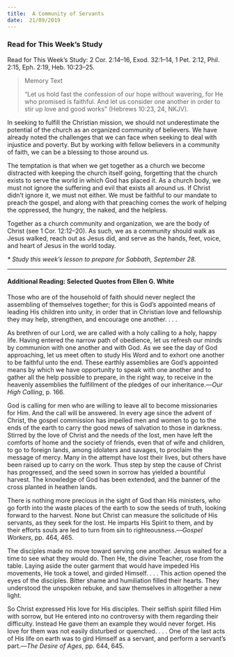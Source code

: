 ```yaml
---
title:  A Community of Servants
date:  21/09/2019
---
```


### Read for This Week’s Study
Read for This Week’s Study: 2 Cor. 2:14–16, Exod. 32:1–14, 1 Pet. 2:12, Phil. 2:15, Eph. 2:19, Heb. 10:23–25.

> <p>Memory Text</p>
> “Let us hold fast the confession of our hope without wavering, for He who promised is faithful. And let us consider one another in order to stir up love and good works” (Hebrews 10:23, 24, NKJV).

In seeking to fulfill the Christian mission, we should not underestimate the potential of the church as an organized community of believers. We have already noted the challenges that we can face when seeking to deal with injustice and poverty. But by working with fellow believers in a community of faith, we can be a blessing to those around us.

The temptation is that when we get together as a church we become distracted with keeping the church itself going, forgetting that the church exists to serve the world in which God has placed it. As a church body, we must not ignore the suffering and evil that exists all around us. If Christ didn’t ignore it, we must not either. We must be faithful to our mandate to preach the gospel, and along with that preaching comes the work of helping the oppressed, the hungry, the naked, and the helpless.

Together as a church community and organization, we are the body of Christ (see 1 Cor. 12:12–20). As such, we as a community should walk as Jesus walked, reach out as Jesus did, and serve as the hands, feet, voice, and heart of Jesus in the world today.

_* Study this week’s lesson to prepare for Sabbath, September 28._

---

#### Additional Reading: Selected Quotes from Ellen G. White

Those who are of the household of faith should never neglect the assembling of themselves together; for this is God’s appointed means of leading His children into unity, in order that in Christian love and fellowship they may help, strengthen, and encourage one another. . . .

As brethren of our Lord, we are called with a holy calling to a holy, happy life. Having entered the narrow path of obedience, let us refresh our minds by communion with one another and with God. As we see the day of God approaching, let us meet often to study His Word and to exhort one another to be faithful unto the end. These earthly assemblies are God’s appointed means by which we have opportunity to speak with one another and to gather all the help possible to prepare, in the right way, to receive in the heavenly assemblies the fulfillment of the pledges of our inheritance.—_Our High Calling_, p. 166. 

God is calling for men who are willing to leave all to become missionaries for Him. And the call will be answered. In every age since the advent of Christ, the gospel commission has impelled men and women to go to the ends of the earth to carry the good news of salvation to those in darkness. Stirred by the love of Christ and the needs of the lost, men have left the comforts of home and the society of friends, even that of wife and children, to go to foreign lands, among idolaters and savages, to proclaim the message of mercy. Many in the attempt have lost their lives, but others have been raised up to carry on the work. Thus step by step the cause of Christ has progressed, and the seed sown in sorrow has yielded a bountiful harvest. The knowledge of God has been extended, and the banner of the cross planted in heathen lands. 

There is nothing more precious in the sight of God than His ministers, who go forth into the waste places of the earth to sow the seeds of truth, looking forward to the harvest. None but Christ can measure the solicitude of His servants, as they seek for the lost. He imparts His Spirit to them, and by their efforts souls are led to turn from sin to righteousness.—_Gospel Workers_, pp. 464, 465.

The disciples made no move toward serving one another. Jesus waited for a time to see what they would do. Then He, the divine Teacher, rose from the table. Laying aside the outer garment that would have impeded His movements, He took a towel, and girded Himself. . . . This action opened the eyes of the disciples. Bitter shame and humiliation filled their hearts. They understood the unspoken rebuke, and saw themselves in altogether a new light.  

So Christ expressed His love for His disciples. Their selfish spirit filled Him with sorrow, but He entered into no controversy with them regarding their difficulty. Instead He gave them an example they would never forget. His love for them was not easily disturbed or quenched. . . . One of the last acts of His life on earth was to gird Himself as a servant, and perform a servant’s part.—_The Desire of Ages_, pp. 644, 645.  